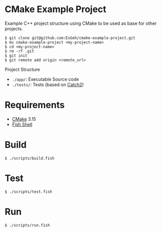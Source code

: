 # CMake Example Project

Example C++ project structure using CMake to be used as base for other projects.

    $ git clone git@github.com:EsGeh/cmake-example-project.git
    $ mv cmake-example-project <my-project-name>
    $ cd <my-project-name>
    $ rm -rf .git
    $ git init
    $ git remote add origin <remote_url>

Project Structure

- `./app/`: Executable Source code
- `./tests/`: Tests (based on [Catch2](https://github.com/catchorg/Catch2))

# Requirements

- [CMake]() 3.15
- [Fish Shell](https://fishshell.com/)

# Build

    $ ./scripts/build.fish

# Test

    $ ./scripts/test.fish

# Run

    $ ./scripts/run.fish
